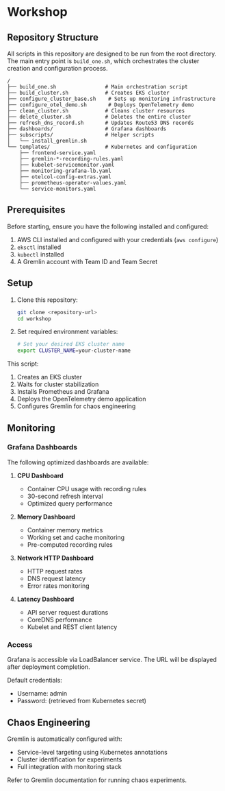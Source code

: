 # Workshop

## Repository Structure

All scripts in this repository are designed to be run from the root directory. The main entry point is `build_one.sh`, which orchestrates the cluster creation and configuration process.

```
/
├── build_one.sh                # Main orchestration script
├── build_cluster.sh            # Creates EKS cluster
├── configure_cluster_base.sh    # Sets up monitoring infrastructure
├── configure_otel_demo.sh       # Deploys OpenTelemetry demo
├── clean_cluster.sh            # Cleans cluster resources
├── delete_cluster.sh           # Deletes the entire cluster
├── refresh_dns_record.sh       # Updates Route53 DNS records
├── dashboards/                 # Grafana dashboards
├── subscripts/                 # Helper scripts
│   └── install_gremlin.sh
└── templates/                  # Kubernetes and configuration
    ├── frontend-service.yaml
    ├── gremlin-*-recording-rules.yaml
    ├── kubelet-servicemonitor.yaml
    ├── monitoring-grafana-lb.yaml
    ├── otelcol-config-extras.yaml
    ├── prometheus-operator-values.yaml
    └── service-monitors.yaml
```

## Prerequisites

Before starting, ensure you have the following installed and configured:

1. AWS CLI installed and configured with your credentials (`aws configure`)
2. `eksctl` installed
3. `kubectl` installed
4. A Gremlin account with Team ID and Team Secret

## Setup

1. Clone this repository:
   ```bash
   git clone <repository-url>
   cd workshop
   ```

2. Set required environment variables:
   ```bash
   # Set your desired EKS cluster name
   export CLUSTER_NAME=your-cluster-name

This script:
1. Creates an EKS cluster
2. Waits for cluster stabilization
3. Installs Prometheus and Grafana
4. Deploys the OpenTelemetry demo application
5. Configures Gremlin for chaos engineering



## Monitoring

### Grafana Dashboards

The following optimized dashboards are available:

1. **CPU Dashboard**
   - Container CPU usage with recording rules
   - 30-second refresh interval
   - Optimized query performance

2. **Memory Dashboard**
   - Container memory metrics
   - Working set and cache monitoring
   - Pre-computed recording rules

3. **Network HTTP Dashboard**
   - HTTP request rates
   - DNS request latency
   - Error rates monitoring

4. **Latency Dashboard**
   - API server request durations
   - CoreDNS performance
   - Kubelet and REST client latency

### Access

Grafana is accessible via LoadBalancer service. The URL will be displayed after deployment completion.

Default credentials:
- Username: admin
- Password: (retrieved from Kubernetes secret)

## Chaos Engineering

Gremlin is automatically configured with:
- Service-level targeting using Kubernetes annotations
- Cluster identification for experiments
- Full integration with monitoring stack

Refer to Gremlin documentation for running chaos experiments.
